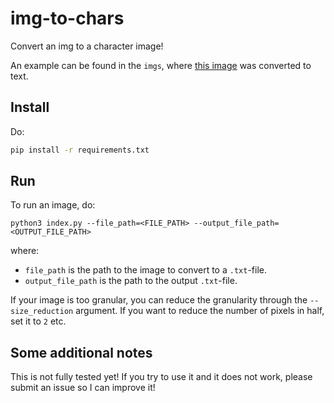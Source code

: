 # img-to-chars
Convert an img to a character image!

An example can be found in the `imgs`, where [this image]() was converted to text.

## Install

Do:

```bash
pip install -r requirements.txt
```

## Run

To run an image, do:

```
python3 index.py --file_path=<FILE_PATH> --output_file_path=<OUTPUT_FILE_PATH>
```

where:
- `file_path` is the path to the image to convert to a `.txt`-file.
- `output_file_path` is the path to the output `.txt`-file.

If your image is too granular, you can reduce the granularity through the `--size_reduction` argument. If you want to reduce the number of pixels in half, set it to `2` etc.

## Some additional notes

This is not fully tested yet! If you try to use it and it does not work, please submit an issue so I can improve it!
